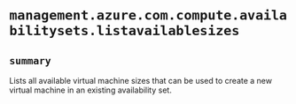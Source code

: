 # `management.azure.com.compute.availabilitysets.listavailablesizes`

## `summary`
Lists all available virtual machine sizes that can be used to create a new virtual machine in an existing availability set.


